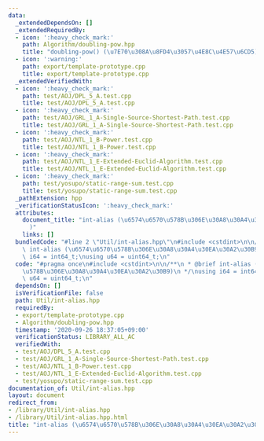 ```yaml
---
data:
  _extendedDependsOn: []
  _extendedRequiredBy:
  - icon: ':heavy_check_mark:'
    path: Algorithm/doubling-pow.hpp
    title: "doubling-pow() (\u7E70\u308A\u8FD4\u3057\u4E8C\u4E57\u6CD5)"
  - icon: ':warning:'
    path: export/template-prototype.cpp
    title: export/template-prototype.cpp
  _extendedVerifiedWith:
  - icon: ':heavy_check_mark:'
    path: test/AOJ/DPL_5_A.test.cpp
    title: test/AOJ/DPL_5_A.test.cpp
  - icon: ':heavy_check_mark:'
    path: test/AOJ/GRL_1_A-Single-Source-Shortest-Path.test.cpp
    title: test/AOJ/GRL_1_A-Single-Source-Shortest-Path.test.cpp
  - icon: ':heavy_check_mark:'
    path: test/AOJ/NTL_1_B-Power.test.cpp
    title: test/AOJ/NTL_1_B-Power.test.cpp
  - icon: ':heavy_check_mark:'
    path: test/AOJ/NTL_1_E-Extended-Euclid-Algorithm.test.cpp
    title: test/AOJ/NTL_1_E-Extended-Euclid-Algorithm.test.cpp
  - icon: ':heavy_check_mark:'
    path: test/yosupo/static-range-sum.test.cpp
    title: test/yosupo/static-range-sum.test.cpp
  _pathExtension: hpp
  _verificationStatusIcon: ':heavy_check_mark:'
  attributes:
    document_title: "int-alias (\u6574\u6570\u578B\u306E\u30A8\u30A4\u30EA\u30A2\u30B9\
      )"
    links: []
  bundledCode: "#line 2 \"Util/int-alias.hpp\"\n#include <cstdint>\n\n/**\n * @brief\
    \ int-alias (\u6574\u6570\u578B\u306E\u30A8\u30A4\u30EA\u30A2\u30B9)\n */\nusing\
    \ i64 = int64_t;\nusing u64 = uint64_t;\n"
  code: "#pragma once\n#include <cstdint>\n\n/**\n * @brief int-alias (\u6574\u6570\
    \u578B\u306E\u30A8\u30A4\u30EA\u30A2\u30B9)\n */\nusing i64 = int64_t;\nusing\
    \ u64 = uint64_t;\n"
  dependsOn: []
  isVerificationFile: false
  path: Util/int-alias.hpp
  requiredBy:
  - export/template-prototype.cpp
  - Algorithm/doubling-pow.hpp
  timestamp: '2020-09-26 18:37:05+09:00'
  verificationStatus: LIBRARY_ALL_AC
  verifiedWith:
  - test/AOJ/DPL_5_A.test.cpp
  - test/AOJ/GRL_1_A-Single-Source-Shortest-Path.test.cpp
  - test/AOJ/NTL_1_B-Power.test.cpp
  - test/AOJ/NTL_1_E-Extended-Euclid-Algorithm.test.cpp
  - test/yosupo/static-range-sum.test.cpp
documentation_of: Util/int-alias.hpp
layout: document
redirect_from:
- /library/Util/int-alias.hpp
- /library/Util/int-alias.hpp.html
title: "int-alias (\u6574\u6570\u578B\u306E\u30A8\u30A4\u30EA\u30A2\u30B9)"
---
```

